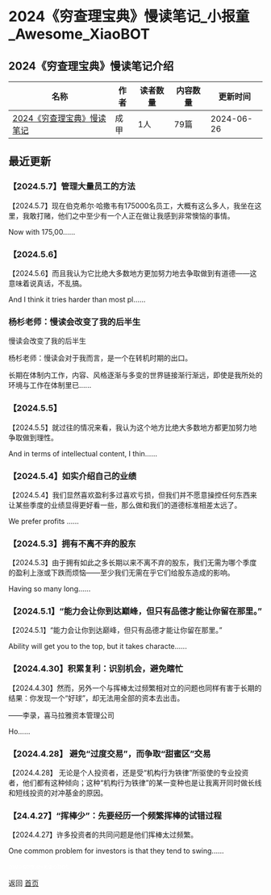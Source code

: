 # 2024《穷查理宝典》慢读笔记_小报童_Awesome_XiaoBOT

## 2024《穷查理宝典》慢读笔记介绍
>   
  


|名称|作者|读者数量|内容数量|更新时间|
|---|---|---|---|---|
|[2024《穷查理宝典》慢读笔记](https://xiaobot.net/p/Almanac2004?refer=0b133df9-27dc-423b-8101-639049001c13)|成甲|1人|79篇|2024-06-26|

## 最近更新
### 【2024.5.7】管理大量员工的方法

【2024.5.7】现在伯克希尔·哈撒韦有175000名员工，大概有这么多人，我坐在这里，我敢打赌，他们之中至少有一个人正在做让我感到非常懊恼的事情。

Now with 175,00......

### 【2024.5.6】

【2024.5.6】而且我认为它比绝大多数地方更加努力地去争取做到有道德——这意味着说真话，不乱搞。

And I think it tries harder than most pl......

### 杨杉老师：慢读会改变了我的后半生

慢读会改变了我的后半生

杨杉老师：慢读会对于我而言，是一个在转机时期的出口。

长期在体制内工作，内容、风格逐渐与多变的世界链接渐行渐远，即使是我所处的环境与工作在体制里已......

### 【2024.5.5】

【2024.5.5】就过往的情况来看，我认为这个地方比绝大多数地方都更加努力地争取做到理性。

And in terms of intellectual content, I thin......

### 【2024.5.4】如实介绍自己的业绩

【2024.5.4】我们显然喜欢盈利多过喜欢亏损，但我们并不愿意操控任何东西来让某些季度的业绩显得更好看一些，那么做和我们的道德标准相差太远了。

We prefer profits ......

### 【2024.5.3】拥有不离不弃的股东

【2024.5.3】由于拥有如此之多长期以来不离不弃的股东，我们无需为哪个季度的盈利上涨或下跌而烦恼——至少我们无需在乎它们给股东造成的影响。

Having so many long......

### 【2024.5.1】“能力会让你到达巅峰，但只有品德才能让你留在那里。”

【2024.5.1】“能力会让你到达巅峰，但只有品德才能让你留在那里。”

Ability will get you to the top, but it takes characte......

### 【2024.4.30】积累复利：识别机会，避免瞎忙

【2024.4.30】然而，另外一个与挥棒太过频繁相对立的问题也同样有害于长期的结果：你发现一个“好球”，却无法用全部的资本去出击。

——李录，喜马拉雅资本管理公司

Ho......

### 【2024.4.28】 避免“过度交易”，而争取“甜蜜区”交易

【2024.4.28】
无论是个人投资者，还是受“机构行为铁律”所驱使的专业投资者，他们都有这种倾向；这种“机构行为铁律”的某一变种也是让我离开同时做长线和短线投资的对冲基金的原因。

### 【24.4.27】“挥棒少”：先要经历一个频繁挥棒的试错过程

【2024.4.27】许多投资者的共同问题是他们挥棒太过频繁。

One common problem for investors is that they tend to swing......


<a href="https://github.com/Reno9527/awesome-xiaobot" style="color: white; text-decoration: none;">awesome-xiaobot</a>

返回 [首页](../README.md)
